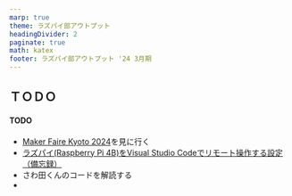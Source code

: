```yaml
---
marp: true
theme: ラズパイ部アウトプット
headingDivider: 2
paginate: true
math: katex
footer: ラズパイ部アウトプット '24 3月期
---
```



## ＴＯＤＯ
<!-- _header: ラズパイ部活動記録（なるせ） -->

#### TODO

- [Maker Faire Kyoto 2024](https://makezine.jp/event/mfk2024/)を見に行く
- [ラズパイ(Raspberry Pi 4B)をVisual Studio Codeでリモート操作する設定（備忘録）](https://www.mgo-tec.com/blog-entry-raspi4-vscode-ssh01.html)
- さわ田くんのコードを解読する
-
